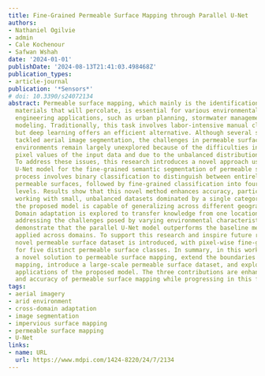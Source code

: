 ```yaml
---
title: Fine-Grained Permeable Surface Mapping through Parallel U-Net
authors:
- Nathaniel Ogilvie
- admin
- Cale Kochenour
- Safwan Wshah
date: '2024-01-01'
publishDate: '2024-08-13T21:41:03.498468Z'
publication_types:
- article-journal
publication: '*Sensors*'
# doi: 10.3390/s24072134
abstract: Permeable surface mapping, which mainly is the identification of surface
  materials that will percolate, is essential for various environmental and civil
  engineering applications, such as urban planning, stormwater management, and groundwater
  modeling. Traditionally, this task involves labor-intensive manual classification,
  but deep learning offers an efficient alternative. Although several studies have
  tackled aerial image segmentation, the challenges in permeable surface mapping arid
  environments remain largely unexplored because of the difficulties in distinguishing
  pixel values of the input data and due to the unbalanced distribution of its classes.
  To address these issues, this research introduces a novel approach using a parallel
  U-Net model for the fine-grained semantic segmentation of permeable surfaces. The
  process involves binary classification to distinguish between entirely and partially
  permeable surfaces, followed by fine-grained classification into four distinct permeability
  levels. Results show that this novel method enhances accuracy, particularly when
  working with small, unbalanced datasets dominated by a single category. Furthermore,
  the proposed model is capable of generalizing across different geographical domains.
  Domain adaptation is explored to transfer knowledge from one location to another,
  addressing the challenges posed by varying environmental characteristics. Experiments
  demonstrate that the parallel U-Net model outperforms the baseline methods when
  applied across domains. To support this research and inspire future research, a
  novel permeable surface dataset is introduced, with pixel-wise fine-grained labeling
  for five distinct permeable surface classes. In summary, in this work, we offer
  a novel solution to permeable surface mapping, extend the boundaries of arid environment
  mapping, introduce a large-scale permeable surface dataset, and explore cross-area
  applications of the proposed model. The three contributions are enhancing the efficiency
  and accuracy of permeable surface mapping while progressing in this field.
tags:
- aerial imagery
- arid environment
- cross-domain adaptation
- image segmentation
- impervious surface mapping
- permeable surface mapping
- U-Net
links:
- name: URL
  url: https://www.mdpi.com/1424-8220/24/7/2134
---
```

